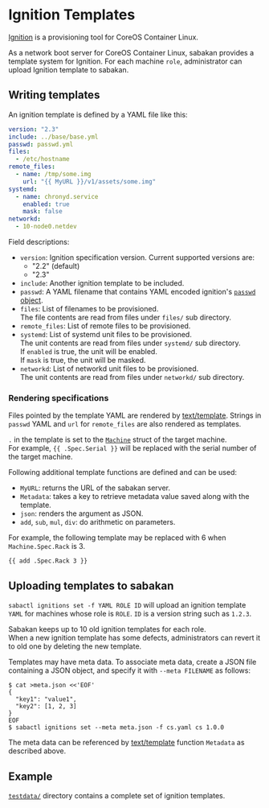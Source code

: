 Ignition Templates
==================

[Ignition][] is a provisioning tool for CoreOS Container Linux.

As a network boot server for CoreOS Container Linux, sabakan provides a template
system for Ignition.  For each machine `role`, administrator can upload Ignition
template to sabakan.

Writing templates
-----------------

An ignition template is defined by a YAML file like this:

```yaml
version: "2.3"
include: ../base/base.yml
passwd: passwd.yml
files:
  - /etc/hostname
remote_files:
  - name: /tmp/some.img
    url: "{{ MyURL }}/v1/assets/some.img"
systemd:
  - name: chronyd.service
    enabled: true
    mask: false
networkd:
  - 10-node0.netdev
```

Field descriptions:

* `version`: Ignition specification version.  Current supported versions are:
    * "2.2" (default)
    * "2.3"
* `include`: Another ignition template to be included.
* `passwd`: A YAML filename that contains YAML encoded ignition's [`passwd` object](https://coreos.com/ignition/docs/latest/configuration-v2_3.html).
* `files`: List of filenames to be provisioned.  
    The file contents are read from files under `files/` sub directory.
* `remote_files`: List of remote files to be provisioned.
* `systemd`: List of systemd unit files to be provisioned.  
    The unit contents are read from files under `systemd/` sub directory.  
    If `enabled` is true, the unit will be enabled.  
    If `mask` is true, the unit will be masked.
* `networkd`: List of networkd unit files to be provisioned.  
    The unit contents are read from files under `networkd/` sub directory.

### Rendering specifications

Files pointed by the template YAML are rendered by [text/template][].
Strings in `passwd` YAML and `url` for `remote_files` are also rendered as templates.

`.` in the template is set to the [`Machine`](machine.md#machine-struct) struct of the target machine.  
For example, `{{ .Spec.Serial }}` will be replaced with the serial number of the target machine.

Following additional template functions are defined and can be used:

* `MyURL`: returns the URL of the sabakan server.
* `Metadata`: takes a key to retrieve metadata value saved along with the template.
* `json`: renders the argument as JSON.
* `add`, `sub`, `mul`, `div`: do arithmetic on parameters.

For example, the following template may be replaced with 6 when `Machine.Spec.Rack` is 3.

```
{{ add .Spec.Rack 3 }}
```

Uploading templates to sabakan
------------------------------

`sabactl ignitions set -f YAML ROLE ID` will upload an ignition template `YAML` for
machines whose role is `ROLE`.  `ID` is a version string such as `1.2.3`.

Sabakan keeps up to 10 old ignition templates for each role.  
When a new ignition template has some defects, administrators can revert it to old one
by deleting the new template.

Templates may have meta data.  To associate meta data, create a JSON file
containing a JSON object, and specify it with `--meta FILENAME` as follows:

```console
$ cat >meta.json <<'EOF'
{
  "key1": "value1",
  "key2": [1, 2, 3]
}
EOF
$ sabactl ignitions set --meta meta.json -f cs.yaml cs 1.0.0
```

The meta data can be referenced by [text/template][] function `Metadata` as described above.

Example
-------

[`testdata/`](../testdata) directory contains a complete set of ignition templates.

[Ignition]: https://coreos.com/ignition/docs/latest/
[text/template]: https://golang.org/pkg/text/template/
